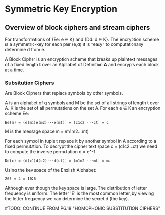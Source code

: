 # Symmetric Key Encryption

## Overview of block ciphers and stream ciphers

For transformations of {Ee: e ∈ K} and {Dd: d ∈ K}. The encryption scheme is a symmetric-key for each pair (e,d) it is "easy" to computationally determine d from e.

A Block Cipher is an encryption scheme that breaks up plaintext messages of a fixed length **t** over an Alphabet of Definition **A** and encrypts each block at a time.

### Subsitution Ciphers

Are Block Ciphers that replace symbols by other symbols.

A is an alphabet of q symbols and M be the set of all strings of length t over A. K is the set of all permutations on the set A. For each e ∈ K an encryption scheme Ee:

```
Ee(m) = (e(m1)e(m2)···e(mt)) = (c1c2 ···ct) = c
```

M is the message space m = (m1m2...mt)

For each symbol in tuple t replace it by another symbol in A according to a fixed permutation. To decrypt the cipher text space c = (c1c2...ct) we need to compute the inverse permutation d = e^-1 

```
Dd(c) = (d(c1)d(c2)···d(ct)) = (m1m2 ···mt) = m.
```

Using the key space of the English Alphabet:

```
26! ≈ 4 × 1026
```

Although even though the key space is large. The distribution of letter frequency is uniform. The letter 'E' is the most common letter, by viewing the letter frequency we can determine the secret d (the key).

#TODO: CONTINUE FROM PG.18 "HOMOPHONIC SUBSTITUTION CIPHERS"
